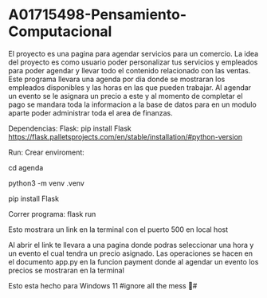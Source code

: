 # A01715498-Pensamiento-Computacional

El proyecto es una pagina para agendar servicios para un comercio. La idea del proyecto es como usuario poder personalizar tus servicios y empleados para poder agendar y llevar todo el contenido relacionado con las ventas. Este programa llevara una agenda por dia donde se mostraran los empleados disponibles y las horas en las que pueden trabajar. Al agendar un evento se le asignara un precio a este y al momento de completar el pago se mandara toda la informacion a la base de datos para en un modulo aparte poder administrar toda el area de finanzas.

Dependencias:
Flask:  pip install Flask     https://flask.palletsprojects.com/en/stable/installation/#python-version

Run:
Crear enviroment:

   cd agenda
   
   python3 -m venv .venv
   
   pip install Flask

Correr programa:
flask run

Esto mostrara un link en la terminal con el puerto 500 en local host

Al abrir el link te llevara a una pagina donde podras seleccionar una hora y un evento el cual tendra un precio asignado. Las operaciones se hacen en el documento app.py en la funcion payment donde al agendar un evento los precios se mostraran en la terminal

Esto esta hecho para Windows 11
#ignore all the mess 😬#

